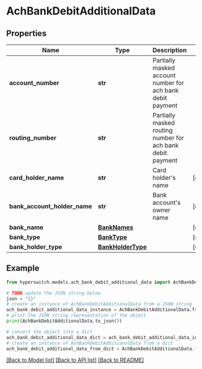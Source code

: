 # AchBankDebitAdditionalData


## Properties

Name | Type | Description | Notes
------------ | ------------- | ------------- | -------------
**account_number** | **str** | Partially masked account number for ach bank debit payment | 
**routing_number** | **str** | Partially masked routing number for ach bank debit payment | 
**card_holder_name** | **str** | Card holder&#39;s name | [optional] 
**bank_account_holder_name** | **str** | Bank account&#39;s owner name | [optional] 
**bank_name** | [**BankNames**](BankNames.md) |  | [optional] 
**bank_type** | [**BankType**](BankType.md) |  | [optional] 
**bank_holder_type** | [**BankHolderType**](BankHolderType.md) |  | [optional] 

## Example

```python
from hyperswitch.models.ach_bank_debit_additional_data import AchBankDebitAdditionalData

# TODO update the JSON string below
json = "{}"
# create an instance of AchBankDebitAdditionalData from a JSON string
ach_bank_debit_additional_data_instance = AchBankDebitAdditionalData.from_json(json)
# print the JSON string representation of the object
print(AchBankDebitAdditionalData.to_json())

# convert the object into a dict
ach_bank_debit_additional_data_dict = ach_bank_debit_additional_data_instance.to_dict()
# create an instance of AchBankDebitAdditionalData from a dict
ach_bank_debit_additional_data_from_dict = AchBankDebitAdditionalData.from_dict(ach_bank_debit_additional_data_dict)
```
[[Back to Model list]](../README.md#documentation-for-models) [[Back to API list]](../README.md#documentation-for-api-endpoints) [[Back to README]](../README.md)


